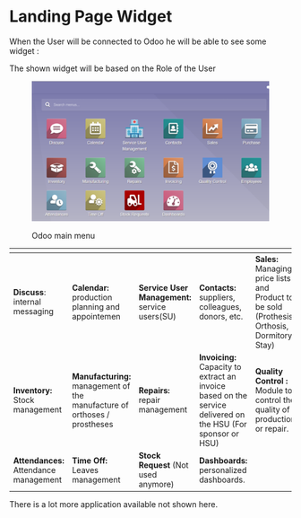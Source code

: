 # Landing Page Widget

When the User will be connected to Odoo he will be able to see some widget :

The shown widget will be based on the Role of the User

<figure><img src="../../.gitbook/assets/image (5).png" alt=""><figcaption><p>Odoo main menu</p></figcaption></figure>

<table data-view="cards"><thead><tr><th></th><th></th><th></th><th></th><th></th><th></th></tr></thead><tbody><tr><td><strong>Discuss</strong>: internal messaging</td><td><strong>Calendar:</strong> production planning and appointemen</td><td><strong>Service User Management:</strong> service users(SU)</td><td><strong>Contacts:</strong> suppliers, colleagues, donors, etc.</td><td><strong>Sales:</strong> Managing price lists and Product to be sold (Prothesis, Orthosis, Dormitory Stay)</td><td><strong>Purchases:</strong> Request For Purchase and Purchase Order approval</td></tr><tr><td><strong>Inventory:</strong> Stock management</td><td><strong>Manufacturing:</strong> management of the manufacture of orthoses / prostheses</td><td><strong>Repairs:</strong> repair management</td><td><strong>Invoicing:</strong> Capacity to extract an invoice based on the service delivered on the HSU (For sponsor or HSU)</td><td><strong>Quality Control :</strong> Module to control the quality of production or repair. </td><td><strong>Employees:</strong> human resources management Leave: leave request (if used)</td></tr><tr><td><strong>Attendances:</strong> Attendance management</td><td><strong>Time Off:</strong> Leaves management</td><td><strong>Stock Request</strong> (Not used anymore)</td><td><strong>Dashboards:</strong> personalized dashboards.</td><td></td><td></td></tr></tbody></table>

There is a lot more application available not shown here.&#x20;
